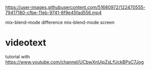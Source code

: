 

https://user-images.githubusercontent.com/51680972/122470555-79417180-cfbe-11eb-9741-8f9e45fad556.mp4

mix-blend-mode difference
mix-blend-mode screen 




# videotext
tutorial with 
https://www.youtube.com/channel/UCbwXnUipZsLfUckBPsC7Jog
